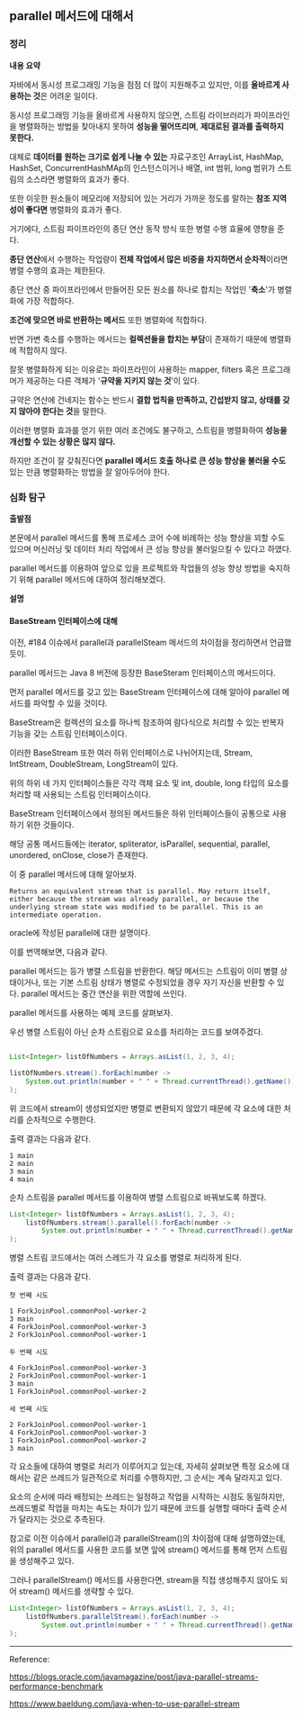 ## parallel 메서드에 대해서

### 정리

**내용 요약**

자바에서 동시성 프로그래밍 기능을 점점 더 많이 지원해주고 있지만, 이를 **올바르게 사용하는 것**은 어려운 일이다.

동시성 프로그래밍 기능을 올바르게 사용하지 않으면, 스트림 라이브러리가 파이프라인을 병렬화하는 방법을 찾아내지 못하여 **성능을 떨어뜨리며**, **제대로된 결과를 출력하지 못한다.**

대체로 **데이터를 원하는 크기로 쉽게 나눌 수 있는** 자료구조인 ArrayList, HashMap, HashSet, ConcurrentHashMAp의 인스턴스이거나 배열, int 범위, long 범위가 스트림의 소스라면 병렬화의 효과가 좋다.

또한 이웃한 원소들이 메모리에 저장되어 있는 거리가 가까운 정도를 말하는 **참조 지역성이 좋다면** 병렬화의 효과가 좋다.

거기에다, 스트림 파이프라인의 종단 연산 동작 방식 또한 병렬 수행 효율에 영향을 준다.

**종단 연산**에서 수행하는 작업량이 **전체 작업에서 많은 비중을 차지하면서 순차적**이라면 병렬 수행의 효과는 제한된다.

종단 연산 중 파이프라인에서 만들어진 모든 원소를 하나로 합치는 작업인 '**축소**'가 병렬화에 가장 적합하다.

**조건에 맞으면 바로 반환하는 메서드** 또한 병렬화에 적합하다.

반면 가변 축소를 수행하는 메서드는 **컬렉션들을 합치는 부담**이 존재하기 때문에 병렬화에 적합하지 않다.

잘못 병렬화하게 되는 이유로는 파이프라인이 사용하는 mapper, filters 혹은 프로그래머가 제공하는 다른 객체가 '**규약을 지키지 않는 것**'이 있다.

규약은 연산에 건네지는 함수는 반드시 **결합 법칙을 만족하고, 간섭받지 않고, 상태를 갖지 않아야 한다는 것**을 말한다.

이러한 병렬화 효과를 얻기 위한 여러 조건에도 불구하고, 스트림을 병렬화하여 **성능을 개선할 수 있는 상황은 많지 않다.**

하지만 조건이 잘 갖춰진다면 **parallel 메서드 호출 하나로 큰 성능 향상을 불러올 수도** 있는 만큼 병렬화하는 방법을 잘 알아두어야 한다.



### 심화 탐구


**출발점**


본문에서 parallel 메서드를 통해 프로세스 코어 수에 비례하는 성능 향상을 꾀할 수도 있으며 머신러닝 및 데이터 처리 작업에서 큰 성능 향상을 불러일으킬 수 있다고 하였다.

parallel 메서드를 이용하여 앞으로 있을 프로젝트와 작업들의 성능 향상 방법을 숙지하기 위해 parallel 메서드에 대하여 정리해보겠다.



**설명**

#### BaseStream 인터페이스에 대해

이전, #184 이슈에서 parallel과 parallelSteam 메서드의 차이점을 정리하면서 언급했듯이.

parallel 메서드는 Java 8 버전에 등장한 BaseSteram 인터페이스의 메서드이다.

먼저 parallel 메서드를 갖고 있는 BaseStream 인터페이스에 대해 알아야 parallel 메서드를 파악할 수 있을 것이다.

BaseStream은 컬렉션의 요소를 하나씩 참조하여 람다식으로 처리할 수 있는 반복자 기능을 갖는 스트림 인터페이스이다.

이러한 BaseStream 또한 여러 하위 인터페이스로 나뉘어지는데, Stream<T>, IntStream, DoubleStream, LongStream이 있다.

위의 하위 네 가지 인터페이스들은 각각 객체 요소 및 int, double, long 타입의 요소를 처리할 때 사용되는 스트림 인터페이스이다.

BaseStream 인터페이스에서 정의된 메서드들은 하위 인터페이스들이 공통으로 사용하기 위한 것들이다.

해당 공통 메서드들에는 iterator, spliterator, isParallel, sequential, parallel, unordered, onClose, close가 존재한다.


이 중 parallel 메서드에 대해 알아보자.

`Returns an equivalent stream that is parallel. May return itself, either because the stream was already parallel, or because the underlying stream state was modified to be parallel. This is an intermediate operation.`

oracle에 작성된 parallel에 대한 설명이다.

이를 번역해보면, 다음과 같다.

parallel 메서드는 등가 병렬 스트림을 반환한다. 해당 메서드는 스트림이 이미 병렬 상태이거나, 또는 기본 스트림 상태가 병렬로 수정되었을 경우 자기 자신을 반환할 수 있다.
parallel 메서드는 중간 연산을 위한 역할에 쓰인다.

parallel 메서드를 사용하는 예제 코드를 살펴보자.

우선 병렬 스트림이 아닌 순차 스트림으로 요소를 처리하는 코드를 보여주겠다.

```java

List<Integer> listOfNumbers = Arrays.asList(1, 2, 3, 4);

listOfNumbers.stream().forEach(number ->
    System.out.println(number + " " + Thread.currentThread().getName())
);

```

위 코드에서 stream이 생성되었지만 병렬로 변환되지 않았기 때문에 각 요소에 대한 처리를 순차적으로 수행한다.

출력 결과는 다음과 같다.

```
1 main
2 main
3 main
4 main
```

순차 스트림을 parallel 메서드를 이용하여 병렬 스트림으로 바꿔보도록 하겠다.

```java
List<Integer> listOfNumbers = Arrays.asList(1, 2, 3, 4);
    listOfNumbers.stream().parallel().forEach(number ->
        System.out.println(number + " " + Thread.currentThread().getName())
);
```

병렬 스트림 코드에서는 여러 스레드가 각 요소를 병렬로 처리하게 된다.

출력 결과는 다음과 같다.

```
첫 번째 시도

1 ForkJoinPool.commonPool-worker-2
3 main
4 ForkJoinPool.commonPool-worker-3
2 ForkJoinPool.commonPool-worker-1

```

```
두 번째 시도

4 ForkJoinPool.commonPool-worker-3
2 ForkJoinPool.commonPool-worker-1
3 main
1 ForkJoinPool.commonPool-worker-2

```

```
세 번째 시도

2 ForkJoinPool.commonPool-worker-1
4 ForkJoinPool.commonPool-worker-3
1 ForkJoinPool.commonPool-worker-2
3 main

```

각 요소들에 대하여 병렬로 처리가 이루어지고 있는데, 자세히 살펴보면 특정 요소에 대해서는 같은 쓰레드가 일관적으로 처리를 수행하지만, 그 순서는 계속 달라지고 있다.

요소의 순서에 따라 배정되는 쓰레드는 일정하고 작업을 시작하는 시점도 동일하지만, 쓰레드별로 작업을 마치는 속도는 차이가 있기 때문에 코드를 실행할 때마다 출력 순서가 달라지는 것으로 추측된다.

참고로 이전 이슈에서 parallel()과 parallelStream()의 차이점에 대해 설명하였는데, 위의 parallel 메서드를 사용한 코드를 보면 앞에 stream() 메서드를 통해 먼저 스트림을 생성해주고 있다.

그러나 parallelStream() 메서드를 사용한다면, stream을 직접 생성해주지 않아도 되어 stream() 메서드를 생략할 수 있다.

```java
List<Integer> listOfNumbers = Arrays.asList(1, 2, 3, 4);
    listOfNumbers.parallelStream().forEach(number ->
        System.out.println(number + " " + Thread.currentThread().getName())
);
```


---


Reference:

https://blogs.oracle.com/javamagazine/post/java-parallel-streams-performance-benchmark

https://www.baeldung.com/java-when-to-use-parallel-stream